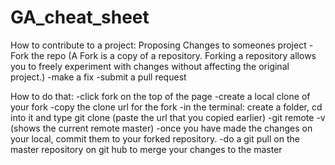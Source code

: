 # GA_cheat_sheet
How to contribute to a project:
Proposing Changes to someones project
-Fork the repo (A Fork is a copy of a repository. Forking a repository allows you to freely experiment with changes without affecting the original project.)
-make a fix
-submit a pull request

How to do that:
-click fork on the top of the page
-create a local clone of your fork
-copy the clone url for the fork
-in the terminal: create a folder, cd into it and type git clone (paste the url that you copied earlier)
-git remote -v (shows the current remote master)
-once you have made the changes on your local, commit them to your forked repository.
-do a git pull on the master repository on git hub to merge your changes to the master